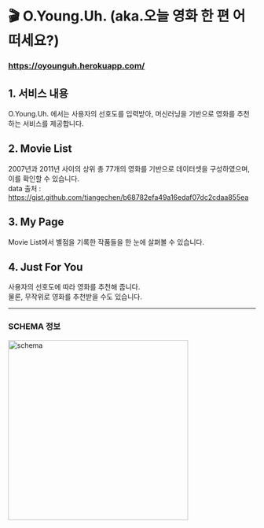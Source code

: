 # 🎬 O.Young.Uh. (aka.오늘 영화 한 편 어떠세요?)

### https://oyounguh.herokuapp.com/

## 1. 서비스 내용
O.Young.Uh. 에서는 사용자의 선호도를 입력받아, 머신러닝을 기반으로 영화를 추천하는 서비스를 제공합니다.  


## 2. Movie List
2007년과 2011년 사이의 상위 총 77개의 영화를 기반으로 데이터셋을 구성하였으며, 이를 확인할 수 있습니다.  
data 출처 : https://gist.github.com/tiangechen/b68782efa49a16edaf07dc2cdaa855ea 


## 3. My Page
Movie List에서 별점을 기록한 작품들을 한 눈에 살펴볼 수 있습니다.


## 4. Just For You
사용자의 선호도에 따라 영화를 추천해 줍니다.  
물론, 무작위로 영화를 추천받을 수도 있습니다.

--------------------

### SCHEMA 정보
<img width="366" alt="schema" src="https://user-images.githubusercontent.com/75603262/120379591-f207c300-c35a-11eb-995b-f3cacf7157f3.png">
